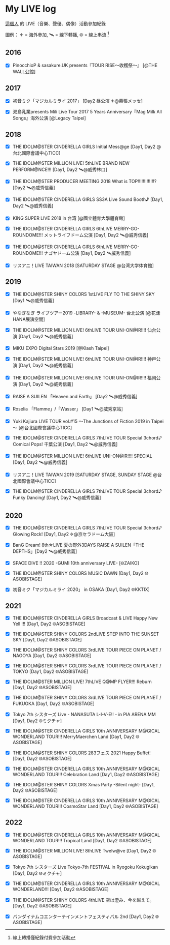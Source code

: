 # My LIVE log

[這個人](https://www.plurk.com/TzuLum) 的 LIVE（音樂、聲優、偶像）活動參加紀錄

圖例： ✈ = 海外參加, 🛰 = 線下轉播, 🌐 = 線上串流 [^online-streaming-1]


## 2016

- [x] PinocchioP & sasakure.UK presents『TOUR RISE～收穫祭～』 [@THE WALL公館]


## 2017

- [x] 初音ミク「マジカルミライ 2017」 [Day2 昼公演 ✈@幕張メッセ]
- [x] 双島乳業presents Mili Live Tour 2017 5 Years Anniversary『Mag Milk All Songs』海外公演 [@Legacy Taipei]


## 2018

- [x] THE IDOLM@STER CINDERELLA GIRLS Initial Mess@ge [Day1, Day2 @台北國際會議中心TICC]
- [x] THE IDOLM@STER MILLION LIVE! 5thLIVE BRAND NEW PERFORM@NCE!!! [Day1, Day2 🛰@威秀林口]
- [x] THE IDOLM@STER PRODUCER MEETING 2018 What is TOP!!!!!!!!!!!!!? [Day2 🛰@威秀信義]
- [x] THE IDOLM@STER CINDERELLA GIRLS SS3A Live Sound Booth♪ [Day1, Day2 🛰@威秀信義]
- [x] KING SUPER LIVE 2018 in 台湾 [@國立體育大學體育館]
- [x] THE IDOLM@STER CINDERELLA GIRLS 6thLIVE MERRY-GO-ROUNDOME!!! メットライフドーム公演 [Day1, Day2 🛰@威秀信義]
- [x] THE IDOLM@STER CINDERELLA GIRLS 6thLIVE MERRY-GO-ROUNDOME!!! ナゴヤドーム公演 [Day1, Day2 🛰威秀信義]
- [x] リスアニ！LIVE TAIWAN 2018 [SATURDAY STAGE @台湾大学体育館]


## 2019

- [x] THE IDOLM@STER SHINY COLORS 1stLIVE FLY TO THE SHINY SKY [Day1 🛰@威秀信義]
- [x] やなぎなぎ ライブツアー2019 -LIBRARY- & -MUSEUM- 台北公演 [@花漾HANA展演空間]
- [x] THE IDOLM@STER MILLION LIVE! 6thLIVE TOUR UNI-ON@IR!!!! 仙台公演 [Day1, Day2 🛰@威秀信義]
- [x] MIKU EXPO Digital Stars 2019 [@Klash Taipei]
- [x] THE IDOLM@STER MILLION LIVE! 6thLIVE TOUR UNI-ON@IR!!!! 神戸公演 [Day1, Day2 🛰@威秀信義]
- [x] THE IDOLM@STER MILLION LIVE! 6thLIVE TOUR UNI-ON@IR!!!! 福岡公演 [Day1, Day2 🛰@威秀信義]
- [x] RAISE A SUILEN 「Heaven and Earth」 [Day2 🛰@威秀信義]
- [x] Roselia 「Flamme」/「Wasser」 [Day1 🛰@威秀京站]
- [x] Yuki Kajiura LIVE TOUR vol.#15 ～The Junctions of Fiction 2019 in Taipei～ [@台北國際會議中心TICC]
- [x] THE IDOLM@STER CINDERELLA GIRLS 7thLIVE TOUR Special 3chord♪ Comical Pops! 千葉公演 [Day1, Day2 🛰@威秀信義]
- [x] THE IDOLM@STER MILLION LIVE! 6thLIVE UNI-ON@IR!!!! SPECIAL [Day1, Day2 🛰@威秀信義]
- [x] リスアニ！LIVE TAIWAN 2019 [SATURDAY STAGE, SUNDAY STAGE @台北國際會議中心TICC]
- [x] THE IDOLM@STER CINDERELLA GIRLS 7thLIVE TOUR Special 3chord♪ Funky Dancing! [Day1, Day2 🛰@威秀信義]


## 2020

- [x] THE IDOLM@STER CINDERELLA GIRLS 7thLIVE TOUR Special 3chord♪ Glowing Rock! [Day1, Day2 ✈@京セラドーム大阪]
- [x] BanG Dream! 8th☆LIVE 夏の野外3DAYS RAISE A SUILEN「THE DEPTHS」[Day2 🛰@威秀信義]
- [x] SPACE DIVE !! 2020 -GUMI 10th anniversary LIVE- [🌐ZAIKO]
- [x] THE IDOLM@STER SHINY COLORS MUSIC DAWN [Day1, Day2 🌐ASOBISTAGE]
- [x] 初音ミク「マジカルミライ 2020」 in OSAKA [Day1, Day2 🌐KKTIX]


## 2021

- [x] THE IDOLM@STER CINDERELLA GIRLS Broadcast & LIVE Happy New Yell !!! [Day1, Day2 🌐ASOBISTAGE]
- [x] THE IDOLM@STER SHINY COLORS 2ndLIVE STEP INTO THE SUNSET SKY [Day1, Day2 🌐ASOBISTAGE]
- [x] THE IDOLM@STER SHINY COLORS 3rdLIVE TOUR PIECE ON PLANET / NAGOYA [Day1, Day2 🌐ASOBISTAGE]
- [x] THE IDOLM@STER SHINY COLORS 3rdLIVE TOUR PIECE ON PLANET / TOKYO [Day1, Day2 🌐ASOBISTAGE]
- [x] THE IDOLM@STER MILLION LIVE! 7thLIVE Q@MP FLYER!!! Reburn [Day1, Day2 🌐ASOBISTAGE]
- [x] THE IDOLM@STER SHINY COLORS 3rdLIVE TOUR PIECE ON PLANET / FUKUOKA [Day1, Day2 🌐ASOBISTAGE]
- [x] Tokyo 7th シスターズ Live - NANASUTA L-I-V-E!! - in PIA ARENA MM [Day1, Day2 🌐ミクチャ]
- [x] THE IDOLM@STER CINDERELLA GIRLS 10th ANNIVERSARY M@GICAL WONDERLAND TOUR!!! MerryMaerchen Land [Day1, Day2 🌐ASOBISTAGE]
- [x] THE IDOLM@STER SHINY COLORS 283フェス 2021 Happy Buffet! [Day1, Day2 🌐ASOBISTAGE]
- [x] THE IDOLM@STER CINDERELLA GIRLS 10th ANNIVERSARY M@GICAL WONDERLAND TOUR!!! Celebration Land [Day1, Day2 🌐ASOBISTAGE]
- [x] THE IDOLM@STER SHINY COLORS Xmas Party -Silent night- [Day1, Day2 🌐ASOBISTAGE]
- [x] THE IDOLM@STER CINDERELLA GIRLS 10th ANNIVERSARY M@GICAL WONDERLAND TOUR!!! CosmoStar Land [Day1, Day2 🌐ASOBISTAGE]



## 2022

- [x] THE IDOLM@STER CINDERELLA GIRLS 10th ANNIVERSARY M@GICAL WONDERLAND TOUR!!! Tropical Land [Day1, Day2 🌐ASOBISTAGE]
- [x] THE IDOLM@STER MILLION LIVE! 8thLIVE Twelw@ve [Day1, Day2 🌐ASOBISTAGE]
- [x] Tokyo 7th シスターズ Live Tokyo-7th FESTIVAL in Ryogoku Kokugikan [Day1, Day2 🌐ミクチャ]
- [x] THE IDOLM@STER CINDERELLA GIRLS 10th ANNIVERSARY M@GICAL WONDERLAND!!! [Day1, Day2 🌐ASOBISTAGE]
- [x] THE IDOLM@STER SHINY COLORS 4thLIVE 空は澄み、今を越えて。 [Day1, Day2 🌐ASOBISTAGE]
- [x] バンダイナムコエンターテインメントフェスティバル 2nd [Day1, Day2 🌐ASOBISTAGE]


[^online-streaming-1]: 線上轉播僅紀錄付費參加活動
